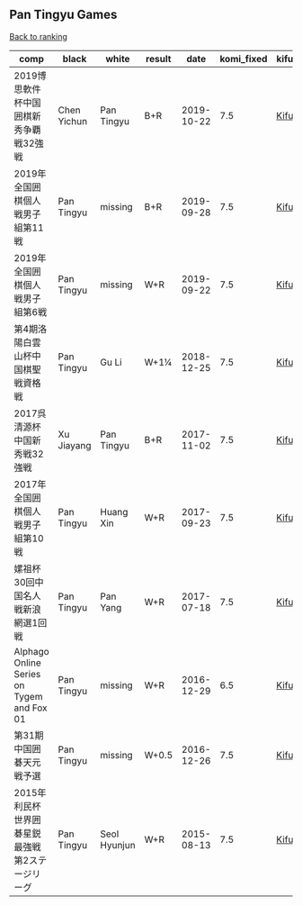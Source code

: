 ## Pan Tingyu Games

[Back to ranking](index.md)




| **comp** | **black** | **white** | **result** | **date** | **komi_fixed** | **kifu** | 
| --- | --- | --- | --- | --- | --- | --- |
| 2019博思軟件杯中国囲棋新秀争覇戦32強戦 | Chen Yichun | Pan Tingyu | B+R | 2019-10-22 | 7.5 | [Kifu](https://kifudepot.net/kifucontents.php?id=uA3Wlvo5ghBrqfOb%2FzAIFg%3D%3D) | 
| 2019年全国囲棋個人戦男子組第11戦 | Pan Tingyu | missing | B+R | 2019-09-28 | 7.5 | [Kifu](https://kifudepot.net/kifucontents.php?id=i0Br5fw4DwTxEQU6v9XbuQ%3D%3D) | 
| 2019年全国囲棋個人戦男子組第6戦 | Pan Tingyu | missing | W+R | 2019-09-22 | 7.5 | [Kifu](https://kifudepot.net/kifucontents.php?id=a74yueiAr3NsXK9Rp6K3SA%3D%3D) | 
| 第4期洛陽白雲山杯中国棋聖戦資格戦 | Pan Tingyu | Gu Li | W+1¼ | 2018-12-25 | 7.5 | [Kifu](https://kifudepot.net/kifucontents.php?id=D1h4VialW9Q5CVvcy1aohw%3D%3D) | 
| 2017呉清源杯中国新秀戦32強戦 | Xu Jiayang | Pan Tingyu | B+R | 2017-11-02 | 7.5 | [Kifu](https://kifudepot.net/kifucontents.php?id=sQLOIamgdYsgbj8o5sLUjQ%3D%3D) | 
| 2017年全国囲棋個人戦男子組第10戦 | Pan Tingyu | Huang Xin | W+R | 2017-09-23 | 7.5 | [Kifu](https://kifudepot.net/kifucontents.php?id=ru4tYa42rUL7pZzjWD7Bcg%3D%3D) | 
| 嫘祖杯30回中国名人戦新浪網選1回戦 | Pan Tingyu | Pan Yang | W+R | 2017-07-18 | 7.5 | [Kifu](https://kifudepot.net/kifucontents.php?id=UHYwt2hpx0yIppsAYoj40g%3D%3D) | 
| Alphago Online Series on Tygem and Fox 01 | Pan Tingyu | missing | W+R | 2016-12-29 | 6.5 | [Kifu](https://kifudepot.net/kifucontents.php?id=xvraAjAbjHz5CE3f%2Bu3YOw%3D%3D) | 
| 第31期中国囲碁天元戦予選 | Pan Tingyu | missing | W+0.5 | 2016-12-26 | 7.5 | [Kifu](https://kifudepot.net/kifucontents.php?id=valqq71B73qv3YRGlKxgvw%3D%3D) | 
| 2015年利民杯世界囲碁星鋭最強戦第2ステージリーグ | Pan Tingyu | Seol Hyunjun | W+R | 2015-08-13 | 7.5 | [Kifu](https://kifudepot.net/kifucontents.php?id=2W2US06aM1D2wC1bNg%2Fg5w%3D%3D) |




